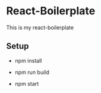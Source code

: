 # React-Boilerplate
This is my react-boilerplate

## Setup
 - npm install

 - npm run build

 - npm start
